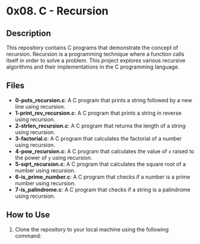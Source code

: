 # 0x08. C - Recursion

## Description

This repository contains C programs that demonstrate the concept of recursion. Recursion is a programming technique where a function calls itself in order to solve a problem. This project explores various recursive algorithms and their implementations in the C programming language.

## Files

- **0-puts_recursion.c**: A C program that prints a string followed by a new line using recursion.
- **1-print_rev_recursion.c**: A C program that prints a string in reverse using recursion.
- **2-strlen_recursion.c**: A C program that returns the length of a string using recursion.
- **3-factorial.c**: A C program that calculates the factorial of a number using recursion.
- **4-pow_recursion.c**: A C program that calculates the value of `x` raised to the power of `y` using recursion.
- **5-sqrt_recursion.c**: A C program that calculates the square root of a number using recursion.
- **6-is_prime_number.c**: A C program that checks if a number is a prime number using recursion.
- **7-is_palindrome.c**: A C program that checks if a string is a palindrome using recursion.

## How to Use

1. Clone the repository to your local machine using the following command:


